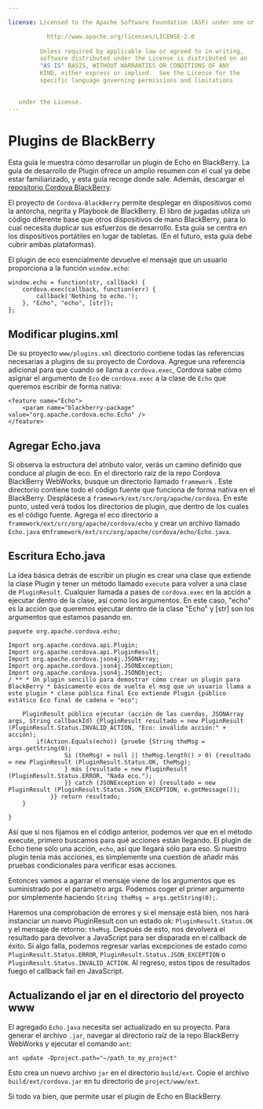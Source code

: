 ```yaml
---

license: Licensed to the Apache Software Foundation (ASF) under one or more contributor license agreements. See the NOTICE file distributed with this work for additional information regarding copyright ownership. The ASF licenses this file to you under the Apache License, Version 2.0 (the "License"); you may not use this file except in compliance with the License. You may obtain a copy of the License at

           http://www.apache.org/licenses/LICENSE-2.0
    
         Unless required by applicable law or agreed to in writing,
         software distributed under the License is distributed on an
         "AS IS" BASIS, WITHOUT WARRANTIES OR CONDITIONS OF ANY
         KIND, either express or implied.  See the License for the
         specific language governing permissions and limitations
    

   under the License.
---
```


# Plugins de BlackBerry

Esta guía le muestra cómo desarrollar un plugin de Echo en BlackBerry. La guía de desarrollo de Plugin ofrece un amplio resumen con el cual ya debe estar familiarizado, y esta guía recoge donde sale. Además, descargar el [repositorio Cordova BlackBerry][1].

 [1]: https://git-wip-us.apache.org/repos/asf?p=cordova-blackberry-webworks.git;a=summary

El proyecto de `Cordova-BlackBerry` permite desplegar en dispositivos como la antorcha, negrita y Playbook de BlackBerry. El libro de jugadas utiliza un código diferente base que otros dispositivos de mano BlackBerry, para lo cual necesita duplicar sus esfuerzos de desarrollo. Esta guía se centra en los dispositivos portátiles en lugar de tabletas. (En el futuro, esta guía debe cubrir ambas plataformas).

El plugin de eco esencialmente devuelve el mensaje que un usuario proporciona a la función `window.echo`:

    window.echo = function(str, callback) {
        cordova.exec(callback, function(err) {
            callback('Nothing to echo.');
        }, "Echo", "echo", [str]);
    };
    

## Modificar plugins.xml

De su proyecto `www/plugins.xml` directorio contiene todas las referencias necesarias a plugins de su proyecto de Cordova. Agregue una referencia adicional para que cuando se llama a `cordova.exec`, Cordova sabe cómo asignar el argumento de `Eco` de `cordova.exec` a la clase de `Echo` que queremos escribir de forma nativa:

    <feature name="Echo">
        <param name="blackberry-package" value="org.apache.cordova.echo.Echo" />
    </feature>
    

## Agregar Echo.java

Si observa la estructura del atributo valor, verás un camino definido que conduce al plugin de eco. En el directorio raíz de la repo Cordova BlackBerry WebWorks, busque un directorio llamado `framework` . Este directorio contiene todo el código fuente que funciona de forma nativa en el BlackBerry. Desplácese a `framework/ext/src/org/apache/cordova`. En este punto, usted verá todos los directorios de plugin, que dentro de los cuales es el código fuente. Agrega el eco directorio a `framework/ext/src/org/apache/cordova/echo` y crear un archivo llamado `Echo.java` en`framework/ext/src/org/apache/cordova/echo/Echo.java`.

## Escritura Echo.java

La idea básica detrás de escribir un plugin es crear una clase que extiende la clase Plugin y tener un método llamado `execute` para volver a una clase de `PluginResult`. Cualquier llamada a pases de `cordova.exec` en la acción a ejecutar dentro de la clase, así como los argumentos. En este caso, "echo" es la acción que queremos ejecutar dentro de la clase "Echo" y [str] son los argumentos que estamos pasando en.

    paquete org.apache.cordova.echo;
    
    Import org.apache.cordova.api.Plugin;
    Import org.apache.cordova.api.PluginResult;
    Import org.apache.cordova.json4j.JSONArray;
    Import org.apache.cordova.json4j.JSONException;
    Import org.apache.cordova.json4j.JSONObject;
    / ** * Un plugin sencillo para demostrar cómo crear un plugin para BlackBerry * básicamente ecos de vuelta el msg que un usuario llama a este plugin * clase pública final Eco extiende Plugin {público estático Eco final de cadena = "eco";
    
        PluginResult público ejecutar (acción de las cuerdas, JSONArray args, String callbackId) {PluginResult resultado = new PluginResult (PluginResult.Status.INVALID_ACTION, "Eco: inválido acción:" + acción);
            if(Action.Equals(echo)) {pruebe {String theMsg = args.getString(0);
                    Si (theMsg! = null || theMsg.length() > 0) {resultado = new PluginResult (PluginResult.Status.OK, theMsg);
                    } más {resultado = new PluginResult (PluginResult.Status.ERROR, "Nada eco.");
                    }} catch (JSONException e) {resultado = new PluginResult (PluginResult.Status.JSON_EXCEPTION, e.getMessage());
                }} return resultado;
        }
    
    }
    

Así que si nos fijamos en el código anterior, podemos ver que en el método execute, primero buscamos para qué acciones están llegando. El plugin de Echo tiene sólo una acción, `echo`, así que llegará sólo para eso. Si nuestro plugin tenía más acciones, es simplemente una cuestión de añadir más pruebas condicionales para verificar esas acciones.

Entonces vamos a agarrar el mensaje viene de los argumentos que es suministrado por el parámetro args. Podemos coger el primer argumento por simplemente haciendo `String theMsg = args.getString(0);`.

Haremos una comprobación de errores y si el mensaje está bien, nos hará instanciar un nuevo PluginResult con un estado ok: `PluginResult.Status.OK` y el mensaje de retorno: `theMsg`. Después de esto, nos devolverá el resultado para devolver a JavaScript para ser disparada en el callback de éxito. Si algo falla, podemos regresar varias excepciones de estado como `PluginResult.Status.ERROR`, `PluginResult.Status.JSON_EXCEPTION` o `PluginResult.Status.INVALID_ACTION`. Al regreso, estos tipos de resultados fuego el callback fail en JavaScript.

## Actualizando el jar en el directorio del proyecto www

El agregado `Echo.java` necesita ser actualizado en su proyecto. Para generar el archivo `.jar`, navegar al directorio raíz de la repo BlackBerry WebWorks y ejecutar el comando `ant`:

    ant update -Dproject.path="~/path_to_my_project"
    

Esto crea un nuevo archivo `jar` en el directorio `build/ext`. Copie el archivo `build/ext/cordova.jar` en tu directorio de `project/www/ext`.

Si todo va bien, que permite usar el plugin de Echo en BlackBerry.